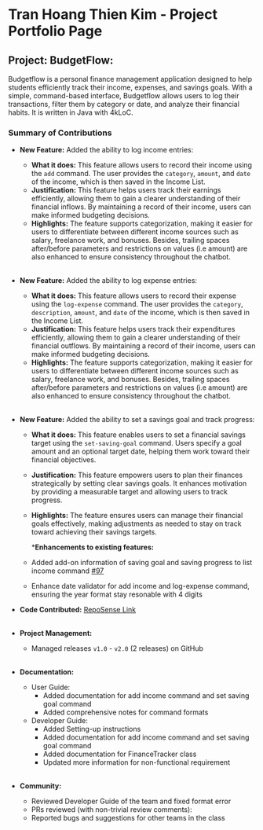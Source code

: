 # Tran Hoang Thien Kim - Project Portfolio Page

## Project: BudgetFlow:
Budgetflow is a personal finance management application designed to help students efficiently track their income,
expenses, and savings goals. With a simple, command-based interface, Budgetflow allows users to log their transactions,
filter them by category or date, and analyze their financial habits. It is written in Java with 4kLoC.

### Summary of Contributions
* __New Feature:__ Added the ability to log income entries:
    * **What it does:** This feature allows users to record their income using the `add` command. The user provides the `category`, `amount`, and `date` of the income, which is then saved in the Income List.
    * **Justification:** This feature helps users track their earnings efficiently, allowing them to gain a clearer understanding of their financial inflows. By maintaining a record of their income, users can make informed budgeting decisions.
    * **Highlights:** The feature supports categorization, making it easier for users to differentiate between different income sources such as salary, freelance work, and bonuses. Besides, trailing spaces after/before parameters and restrictions on values (i.e amount) are also enhanced to ensure consistency throughout the chatbot.

    <br>  

* __New Feature:__ Added the ability to log expense entries:
    * **What it does:** This feature allows users to record their expense using the `log-expense` command. The user provides the `category`, `description`, `amount`, and `date` of the income, which is then saved in the Income List.
    * **Justification:** This feature helps users track their expenditures efficiently, allowing them to gain a clearer understanding of their financial outflows. By maintaining a record of their income, users can make informed budgeting decisions.
    * **Highlights:** The feature supports categorization, making it easier for users to differentiate between different income sources such as salary, freelance work, and bonuses. Besides, trailing spaces after/before parameters and restrictions on values (i.e amount) are also enhanced to ensure consistency throughout the chatbot.

    <br>  
  
* __New Feature:__ Added the ability to set a savings goal and track progress:
    * **What it does:** This feature enables users to set a financial savings target using the `set-saving-goal` command. Users specify a goal amount and an optional target date, helping them work toward their financial objectives.
    * **Justification:** This feature empowers users to plan their finances strategically by setting clear savings goals. It enhances motivation by providing a measurable target and allowing users to track progress.
    * **Highlights:** The feature ensures users can manage their financial goals effectively, making adjustments as needed to stay on track toward achieving their savings targets.

      *__Enhancements to existing features:__
    * Added add-on information of saving goal and saving progress to list income command  [#97](https://github.com/AY2425S2-CS2113-T11a-1/tp/pull/97)
    * Enhance date validator for add income and log-expense command, ensuring the year format stay resonable with 4 digits
* __Code Contributed:__ [RepoSense Link](https://nus-cs2113-ay2425s2.github.io/tp-dashboard/?search=thienkim&sort=groupTitle&sortWithin=title&timeframe=commit&mergegroup=&groupSelect=groupByRepos&breakdown=true&checkedFileTypes=docs~functional-code~test-code~other&since=2025-02-21)
  <br><br>
* __Project Management:__
    * Managed releases `v1.0` - `v2.0` (2 releases) on GitHub
      <br><br>
* __Documentation:__
    * User Guide:
        * Added documentation for add income command and set saving goal command
        * Added comprehensive notes for command formats
    * Developer Guide:
        * Added Setting-up instructions
        * Added documentation for add income command and set saving goal command 
        * Added documentation for FinanceTracker class
        * Updated more information for non-functional requirement
          <br><br>
* __Community:__
    * Reviewed Developer Guide of the team and fixed format error
    * PRs reviewed (with non-trivial review comments):
    * Reported bugs and suggestions for other teams in the class